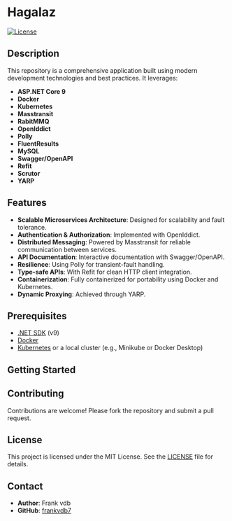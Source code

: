 # Hagalaz

[![License](https://img.shields.io/badge/license-MIT-green.svg)](LICENSE)  

## Description

This repository is a comprehensive application built using modern development technologies and best practices. It leverages:

- **ASP.NET Core 9** 
- **Docker**
- **Kubernetes**
- **Masstransit**
- **RabitMMQ**
- **OpenIddict**
- **Polly**
- **FluentResults**
- **MySQL**
- **Swagger/OpenAPI**
- **Refit**
- **Scrutor**
- **YARP**

## Features

- **Scalable Microservices Architecture**: Designed for scalability and fault tolerance.
- **Authentication & Authorization**: Implemented with OpenIddict.
- **Distributed Messaging**: Powered by Masstransit for reliable communication between services.
- **API Documentation**: Interactive documentation with Swagger/OpenAPI.
- **Resilience**: Using Polly for transient-fault handling.
- **Type-safe APIs**: With Refit for clean HTTP client integration.
- **Containerization**: Fully containerized for portability using Docker and Kubernetes.
- **Dynamic Proxying**: Achieved through YARP.

## Prerequisites

- [.NET SDK](https://dotnet.microsoft.com/download) (v9)
- [Docker](https://www.docker.com/)
- [Kubernetes](https://kubernetes.io/) or a local cluster (e.g., Minikube or Docker Desktop)

## Getting Started



## Contributing

Contributions are welcome! Please fork the repository and submit a pull request.

## License

This project is licensed under the MIT License. See the [LICENSE](LICENSE) file for details.

## Contact

- **Author**: Frank vdb
- **GitHub**: [frankvdb7](https://github.com/frankvdb7)

